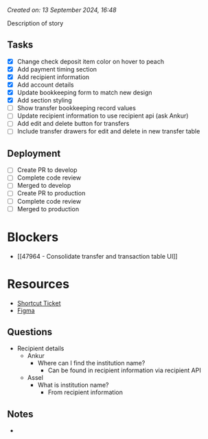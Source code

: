 *Created on: 13 September 2024, 16:48*

Description of story
## Tasks
- [x] Change check deposit item color on hover to peach
- [x] Add payment timing section
- [x] Add recipient information
- [x] Add account details
- [x] Update bookkeeping form to match new design
- [x] Add section styling
- [ ] Show transfer bookkeeping record values
- [ ] Update recipient information to use recipient api (ask Ankur)
- [ ] Add edit and delete button for transfers
- [ ] Include transfer drawers for edit and delete in new transfer table
## Deployment
- [ ] Create PR to develop
- [ ] Complete code review
- [ ] Merged to develop
- [ ] Create PR to production
- [ ] Complete code review
- [ ] Merged to production
# Blockers
- [[47964 - Consolidate transfer and transaction table UI]]
# Resources
- [Shortcut Ticket]()
- [Figma]()
## Questions
- Recipient details
	- Ankur
		- Where can I find the institution name?
			- Can be found in recipient information via recipient API
	- Assel
		- What is institution name?
			- From recipient information
## Notes
- 